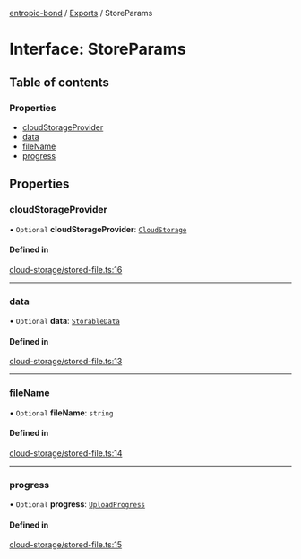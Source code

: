 [entropic-bond](../README.md) / [Exports](../modules.md) / StoreParams

# Interface: StoreParams

## Table of contents

### Properties

- [cloudStorageProvider](StoreParams.md#cloudstorageprovider)
- [data](StoreParams.md#data)
- [fileName](StoreParams.md#filename)
- [progress](StoreParams.md#progress)

## Properties

### cloudStorageProvider

• `Optional` **cloudStorageProvider**: [`CloudStorage`](../classes/CloudStorage.md)

#### Defined in

[cloud-storage/stored-file.ts:16](https://github.com/entropic-bond/entropic-bond/blob/2a330da/src/cloud-storage/stored-file.ts#L16)

___

### data

• `Optional` **data**: [`StorableData`](../modules.md#storabledata)

#### Defined in

[cloud-storage/stored-file.ts:13](https://github.com/entropic-bond/entropic-bond/blob/2a330da/src/cloud-storage/stored-file.ts#L13)

___

### fileName

• `Optional` **fileName**: `string`

#### Defined in

[cloud-storage/stored-file.ts:14](https://github.com/entropic-bond/entropic-bond/blob/2a330da/src/cloud-storage/stored-file.ts#L14)

___

### progress

• `Optional` **progress**: [`UploadProgress`](../modules.md#uploadprogress)

#### Defined in

[cloud-storage/stored-file.ts:15](https://github.com/entropic-bond/entropic-bond/blob/2a330da/src/cloud-storage/stored-file.ts#L15)
